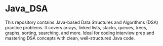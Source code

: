 # Java_DSA
This repository contains Java-based Data Structures and Algorithms (DSA) practice problems. It covers arrays, linked lists, stacks, queues, trees, graphs, sorting, searching, and more. Ideal for coding interview prep and mastering DSA concepts with clean, well-structured Java code.
